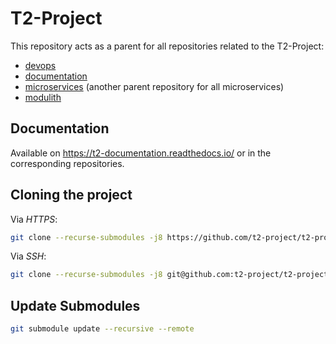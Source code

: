 # T2-Project

This repository acts as a parent for all repositories related to the T2-Project:

- [devops](https://github.com/t2-project/devops/)
- [documentation](https://github.com/t2-project/documentation)
- [microservices](https://github.com/t2-project/microservices) (another parent repository for all microservices)
- [modulith](https://github.com/t2-project/modulith)

## Documentation

Available on https://t2-documentation.readthedocs.io/ or in the corresponding repositories.

## Cloning the project

Via _HTTPS_:
```bash
git clone --recurse-submodules -j8 https://github.com/t2-project/t2-project.git
```

Via _SSH_:
```bash
git clone --recurse-submodules -j8 git@github.com:t2-project/t2-project.git
```

## Update Submodules

```bash
git submodule update --recursive --remote
```
